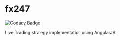 # fx247

[![Codacy Badge](https://api.codacy.com/project/badge/Grade/114dbcca38184a81b1236cffb7231b42)](https://app.codacy.com/app/megamanics/fx247?utm_source=github.com&utm_medium=referral&utm_content=megamanics/fx247&utm_campaign=Badge_Grade_Settings)

Live Trading strategy implementation using AngularJS
